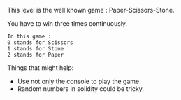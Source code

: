 This level is the well known game : Paper-Scissors-Stone.

You have to win three times continuously.

```
In this game : 
0 stands for Scissors
1 stands for Stone
2 stands for Paper
```

Things that might help:
* Use not only the console to play the game.
* Random numbers in solidity could be tricky.

